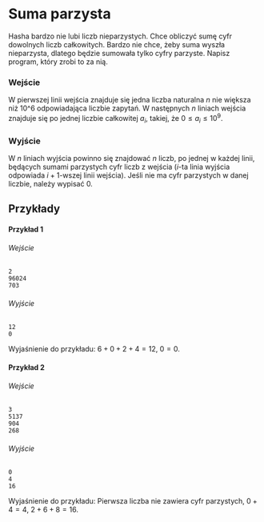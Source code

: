 # Suma parzysta

Hasha bardzo nie lubi liczb nieparzystych. Chce obliczyć sumę cyfr dowolnych liczb całkowitych. Bardzo nie chce, żeby suma wyszła nieparzysta, dlatego będzie sumowała tylko cyfry parzyste. Napisz program, który zrobi to za nią.
### Wejście

W pierwszej linii wejścia znajduje się jedna liczba naturalna $n$ nie większa niż 10^6 odpowiadająca liczbie zapytań. W następnych $n$ liniach wejścia znajduje się po jednej liczbie całkowitej $a_i$, takiej, że $0 \leq a_i \leq 10^9$.
### Wyjście

W $n$ liniach wyjścia powinno się znajdować $n$ liczb, po jednej w każdej linii, będących sumami parzystych cyfr liczb z wejścia ($i$-ta linia wyjścia odpowiada $i+1$-wszej linii wejścia). Jeśli nie ma cyfr parzystych w danej liczbie, należy wypisać 0.
## Przykłady

#### Przykład 1

###### Wejście

```
2
96024
703
```
###### Wyjście

```
12
0
```
Wyjaśnienie do przykładu: $6+0+2+4=12$, $0=0$.
#### Przykład 2

###### Wejście

```
3
5137
904
268
```
###### Wyjście

```
0
4
16
```
Wyjaśnienie do przykładu: Pierwsza liczba nie zawiera cyfr parzystych, $0+4=4$, $2+6+8=16$.
